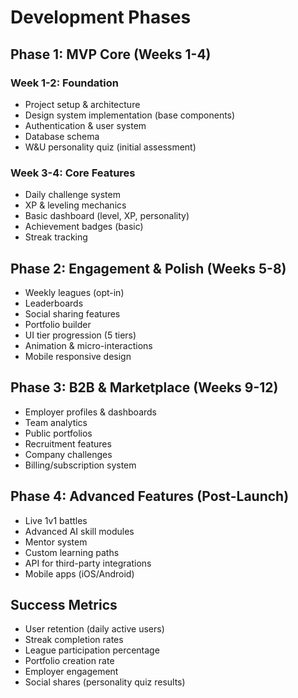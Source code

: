 # Development Phases

## Phase 1: MVP Core (Weeks 1-4)

### Week 1-2: Foundation
- Project setup & architecture
- Design system implementation (base components)
- Authentication & user system
- Database schema
- W&U personality quiz (initial assessment)

### Week 3-4: Core Features
- Daily challenge system
- XP & leveling mechanics
- Basic dashboard (level, XP, personality)
- Achievement badges (basic)
- Streak tracking

## Phase 2: Engagement & Polish (Weeks 5-8)

- Weekly leagues (opt-in)
- Leaderboards
- Social sharing features
- Portfolio builder
- UI tier progression (5 tiers)
- Animation & micro-interactions
- Mobile responsive design

## Phase 3: B2B & Marketplace (Weeks 9-12)

- Employer profiles & dashboards
- Team analytics
- Public portfolios
- Recruitment features
- Company challenges
- Billing/subscription system

## Phase 4: Advanced Features (Post-Launch)

- Live 1v1 battles
- Advanced AI skill modules
- Mentor system
- Custom learning paths
- API for third-party integrations
- Mobile apps (iOS/Android)

## Success Metrics

- User retention (daily active users)
- Streak completion rates
- League participation percentage
- Portfolio creation rate
- Employer engagement
- Social shares (personality quiz results)
